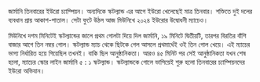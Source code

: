 জার্মানি তিনবারের ইউরো চ্যাম্পিয়ন। অন্যদিকে স্কটল্যান্ড এর আগে ইউরো খেলেছেই মাত্র তিনবার। শক্তিতে দুই দলের ব্যবধান প্রায় আকাশ-পাতাল। সেটা ফুটে উঠল আজ মিউনিখে ২০২৪ ইউরোর উদ্বোধনী ম্যাচেও।

মিউনিখে দশম মিনিটেই স্কটল্যান্ডের জালে প্রথম গোলটা দিয়ে দিল জার্মানি, ১৯ মিনিটে দ্বিতীয়টি, তারপর বিরতির বাঁশি বাজার আগে তিন নম্বর গোল। স্কটল্যান্ড ম্যাচ থেকে ছিটকে গেল আসলে প্রথমার্ধেই ওই তিন গোল খেয়ে। এই ম্যাচের ভাগ্য নির্ধারিত হয়ে গিয়েছিল তখনই। বাকি ছিল আনুষ্ঠানিকতা। আরও ৪৫ মিনিট পর সেই আনুষ্ঠানিকতা যখন শেষ হলো, ম্যাচের স্কোর লাইন জার্মানি ৫ : ১ স্কটল্যান্ড। স্কটল্যান্ডকে গোলে ভাসিয়েই শুরু হলো তিনবারের চ্যাম্পিয়নদের ইউরো অভিযান।
